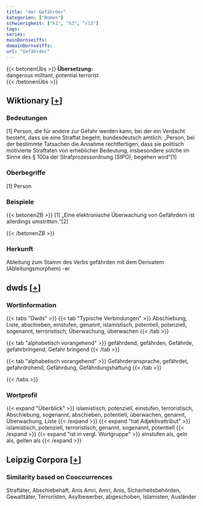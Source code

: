 ```yaml
---
title: "der Gefährder"
kategorien: ["Nomen"]
schwierigkeit: ["k1", "h3", "r13"]
tags:
series:
mainDornseiffs:
domainDornseiffs:
url: "Gefährder"
---
```


{{< betonenÜbs >}}
**Übersetzung:**  
dangerous militant, potential terrorist  
{{< /betonenÜbs >}}

## Wiktionary [[+](https://de.wiktionary.org/wiki/Gefährder)]

### Bedeutungen
[1] Person, die für andere zur Gefahr werden kann, bei der ein Verdacht besteht, dass sie eine Straftat begeht; bundesdeutsch amtlich: „Person, bei der bestimmte Tatsachen die Annahme rechtfertigen, dass sie politisch motivierte Straftaten von erheblicher Bedeutung, insbesondere solche im Sinne des § 100a der Strafprozessordnung (StPO), begehen wird“[1]  

### Oberbegriffe
[1] Person  

### Beispiele
{{< betonenZB >}}
[1] „Eine elektronische Überwachung von Gefährdern ist allerdings umstritten.“[2]  

{{< /betonenZB >}}
### Herkunft
Ableitung zum Stamm des Verbs gefährden mit dem Derivatem (Ableitungsmorphem) -er  



## dwds [[+](https://www.dwds.de/wb/Gefährder)]

### Wortinformation
{{< tabs "Dwds" >}}
{{< tab "Typische Verbindungen" >}}
Abschiebung, Liste, abschieben, einstufen, genannt, islamistisch, potentiell, potenziell, sogenannt, terroristisch, Überwachung, überwachen
{{< /tab >}}

{{< tab "alphabetisch vorangehend" >}}
gefährdend, gefährden, Gefährde, gefahrbringend, Gefahr bringend
{{< /tab >}}

{{< tab "alphabetisch vorangehend" >}}
Gefährderansprache, gefährdet, gefahrdrohend, Gefährdung, Gefährdungshaftung
{{< /tab >}}

{{< /tabs >}}

### Wortprofil
{{< expand "Überblick" >}} islamistisch, potenziell, einstufen, terroristisch, Abschiebung, sogenannt, abschieben, potentiell, überwachen, genannt, Überwachung, Liste {{< /expand >}}
{{< expand "hat Adjektivattribut" >}} islamistisch, potenziell, terroristisch, genannt, sogenannt, potentiell {{< /expand >}}
{{< expand "ist in vergl. Wortgruppe" >}} einstufen als, geln als, gelten als {{< /expand >}}

## Leipzig Corpora [[+](https://corpora.uni-leipzig.de/en/res?word=Gefährder&corpusId=deu_newscrawl-public_2018)]


### Similarity based on Cooccurrences
Straftäter, Abschiebehaft, Anis Amri, Amri, Anis, Sicherheitsbehörden, Gewalttäter, Terroristen, Asylbewerber, abgeschoben, Islamisten, Ausländer

